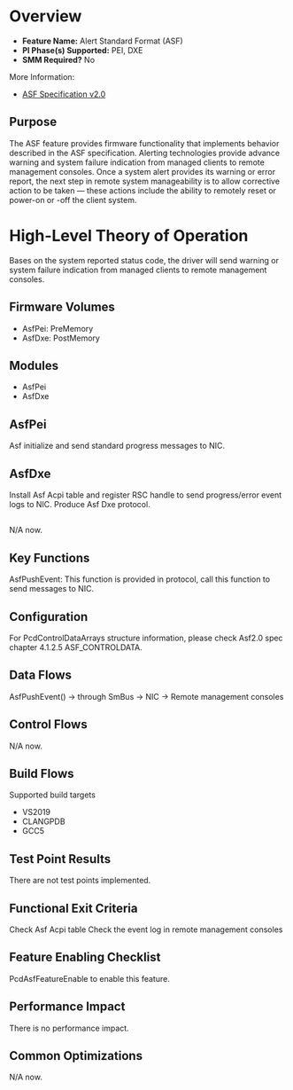 # Overview
* **Feature Name:** Alert Standard Format (ASF)
* **PI Phase(s) Supported:** PEI, DXE
* **SMM Required?** No

More Information:
* [ASF Specification v2.0](https://www.dmtf.org/sites/default/files/standards/documents/DSP0136.pdf)

## Purpose
The ASF feature provides firmware functionality that implements behavior described in the ASF specification.
Alerting technologies provide advance warning and system failure indication from managed clients to remote management consoles. Once a system alert provides its warning or error report, the next step in remote system manageability is to allow corrective action to be taken — these actions include the ability to remotely reset or power-on or -off the client system.

# High-Level Theory of Operation
Bases on the system reported status code, the driver will send warning or system failure indication from managed clients to remote management consoles.

## Firmware Volumes
* AsfPei: PreMemory
* AsfDxe: PostMemory

## Modules
* AsfPei
* AsfDxe

## AsfPei
Asf initialize and send standard progress messages to NIC.

## AsfDxe
Install Asf Acpi table and register RSC handle to send progress/error event logs to NIC.
Produce Asf Dxe protocol.

## <Library Name>
N/A now.

## Key Functions
AsfPushEvent: This function is provided in protocol, call this function to send messages to NIC.

## Configuration
For PcdControlDataArrays structure information, please check Asf2.0 spec chapter 4.1.2.5 ASF_CONTROLDATA.

## Data Flows
AsfPushEvent() -> through SmBus -> NIC -> Remote management consoles

## Control Flows
N/A now.

## Build Flows
Supported build targets
* VS2019
* CLANGPDB
* GCC5

## Test Point Results
There are not test points implemented.

## Functional Exit Criteria
Check Asf Acpi table
Check the event log in remote management consoles

## Feature Enabling Checklist
PcdAsfFeatureEnable to enable this feature.

## Performance Impact
There is no performance impact.

## Common Optimizations
N/A now.
